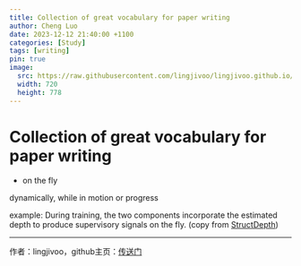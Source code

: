 ```yaml
---
title: Collection of great vocabulary for paper writing
author: Cheng Luo
date: 2023-12-12 21:40:00 +1100
categories: [Study]
tags: [writing]
pin: true
image:
  src: https://raw.githubusercontent.com/lingjivoo/lingjivoo.github.io/master/_posts/2023-12-12-Collection-of-Writing-Vocabulary.assets/cover.jpg
  width: 720
  height: 778
---
```




# Collection of great vocabulary for paper writing


- on the fly

dynamically, while in motion or progress

example: During training, the two components incorporate the estimated depth to produce supervisory signals on the fly. (copy from [StructDepth](https://openaccess.thecvf.com/content/ICCV2021/papers/Li_StructDepth_Leveraging_the_Structural_Regularities_for_Self-Supervised_Indoor_Depth_Estimation_ICCV_2021_paper.pdf))
 


---

作者：lingjivoo，github主页：[传送门](https://github.com/lingjivoo)

